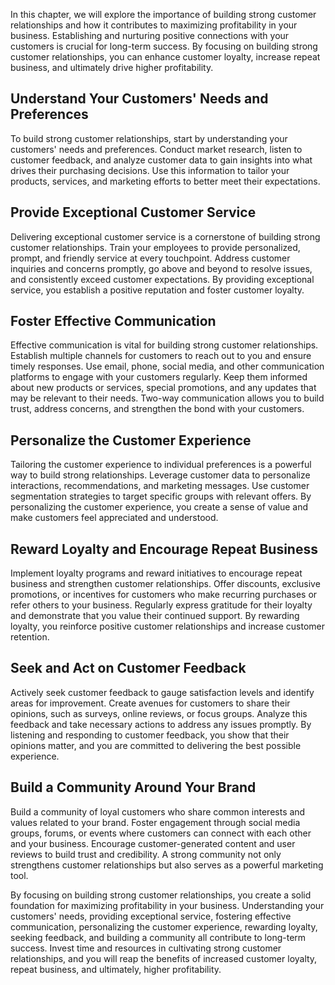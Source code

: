 
In this chapter, we will explore the importance of building strong customer relationships and how it contributes to maximizing profitability in your business. Establishing and nurturing positive connections with your customers is crucial for long-term success. By focusing on building strong customer relationships, you can enhance customer loyalty, increase repeat business, and ultimately drive higher profitability.

## Understand Your Customers' Needs and Preferences

To build strong customer relationships, start by understanding your customers' needs and preferences. Conduct market research, listen to customer feedback, and analyze customer data to gain insights into what drives their purchasing decisions. Use this information to tailor your products, services, and marketing efforts to better meet their expectations.

## Provide Exceptional Customer Service

Delivering exceptional customer service is a cornerstone of building strong customer relationships. Train your employees to provide personalized, prompt, and friendly service at every touchpoint. Address customer inquiries and concerns promptly, go above and beyond to resolve issues, and consistently exceed customer expectations. By providing exceptional service, you establish a positive reputation and foster customer loyalty.

## Foster Effective Communication

Effective communication is vital for building strong customer relationships. Establish multiple channels for customers to reach out to you and ensure timely responses. Use email, phone, social media, and other communication platforms to engage with your customers regularly. Keep them informed about new products or services, special promotions, and any updates that may be relevant to their needs. Two-way communication allows you to build trust, address concerns, and strengthen the bond with your customers.

## Personalize the Customer Experience

Tailoring the customer experience to individual preferences is a powerful way to build strong relationships. Leverage customer data to personalize interactions, recommendations, and marketing messages. Use customer segmentation strategies to target specific groups with relevant offers. By personalizing the customer experience, you create a sense of value and make customers feel appreciated and understood.

## Reward Loyalty and Encourage Repeat Business

Implement loyalty programs and reward initiatives to encourage repeat business and strengthen customer relationships. Offer discounts, exclusive promotions, or incentives for customers who make recurring purchases or refer others to your business. Regularly express gratitude for their loyalty and demonstrate that you value their continued support. By rewarding loyalty, you reinforce positive customer relationships and increase customer retention.

## Seek and Act on Customer Feedback

Actively seek customer feedback to gauge satisfaction levels and identify areas for improvement. Create avenues for customers to share their opinions, such as surveys, online reviews, or focus groups. Analyze this feedback and take necessary actions to address any issues promptly. By listening and responding to customer feedback, you show that their opinions matter, and you are committed to delivering the best possible experience.

## Build a Community Around Your Brand

Build a community of loyal customers who share common interests and values related to your brand. Foster engagement through social media groups, forums, or events where customers can connect with each other and your business. Encourage customer-generated content and user reviews to build trust and credibility. A strong community not only strengthens customer relationships but also serves as a powerful marketing tool.

By focusing on building strong customer relationships, you create a solid foundation for maximizing profitability in your business. Understanding your customers' needs, providing exceptional service, fostering effective communication, personalizing the customer experience, rewarding loyalty, seeking feedback, and building a community all contribute to long-term success. Invest time and resources in cultivating strong customer relationships, and you will reap the benefits of increased customer loyalty, repeat business, and ultimately, higher profitability.
